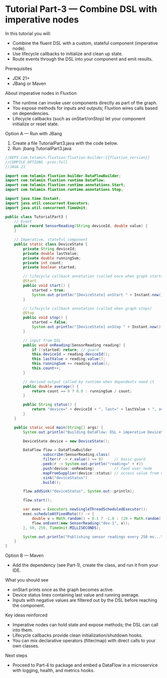 # Tutorial Part‑3 — Combine DSL with imperative nodes

In this tutorial you will:

- Combine the fluent DSL with a custom, stateful component (imperative node).
- Use lifecycle callbacks to initialize and clean up state.
- Route events through the DSL into your component and emit results.

Prerequisites

- JDK 21+
- JBang or Maven

About imperative nodes in Fluxtion

- The runtime can invoke user components directly as part of the graph.
- You expose methods for inputs and outputs; Fluxtion wires calls based on dependencies.
- Lifecycle callbacks (such as onStart/onStop) let your component initialize or reset state.

Option A — Run with JBang

1) Create a file TutorialPart3.java with the code below.
2) Run: jbang TutorialPart3.java

```java
//DEPS com.telamin.fluxtion:fluxtion-builder:{{fluxtion_version}}
//COMPILE_OPTIONS -proc:full
//JAVA 21

import com.telamin.fluxtion.builder.DataFlowBuilder;
import com.telamin.fluxtion.runtime.DataFlow;
import com.telamin.fluxtion.runtime.annotations.Start;
import com.telamin.fluxtion.runtime.annotations.Stop;

import java.time.Instant;
import java.util.concurrent.Executors;
import java.util.concurrent.TimeUnit;

public class TutorialPart3 {
    // Event
    public record SensorReading(String deviceId, double value) {
    }

    // Imperative, stateful component
    public static class DeviceState {
        private String deviceId;
        private double lastValue;
        private double runningSum;
        private int count;
        private boolean started;

        // lifecycle callback annotation (called once when graph starts)
        @Start
        public void start() {
            started = true;
            System.out.println("[DeviceState] onStart " + Instant.now());
        }

        // lifecycle callback annotation (called when graph stops)
        @Stop
        public void stop() {
            started = false;
            System.out.println("[DeviceState] onStop " + Instant.now());
        }

        // input from DSL
        public void onReading(SensorReading reading) {
            if (!started) return; // guard
            this.deviceId = reading.deviceId();
            this.lastValue = reading.value();
            this.runningSum += reading.value();
            this.count++;
        }

        // derived output called by runtime when dependents need it
        public double average() {
            return count == 0 ? 0.0 : runningSum / count;
        }

        public String status() {
            return "device=" + deviceId + ", last=" + lastValue + ", avg=" + Math.round(average() * 100.0) / 100.0;
        }
    }

    public static void main(String[] args) {
        System.out.println("Building DataFlow: DSL + imperative DeviceState");

        DeviceState device = new DeviceState();

        DataFlow flow = DataFlowBuilder
                .subscribe(SensorReading.class)
                .filter(r -> r.value() >= 0)     // basic guard
                .peek(r -> System.out.println("reading=" + r))
                .push(device::onReading)         // feed user node
                .mapFromSupplier(device::status) // access value from user node
                .sink("deviceStatus")
                .build();

        flow.addSink("deviceStatus", System.out::println);

        flow.start();

        var exec = Executors.newSingleThreadScheduledExecutor();
        exec.scheduleAtFixedRate(() -> {
            double v = Math.random() < 0.1 ? -1.0 : (20 + Math.random() * 5); // sometimes filtered
            flow.onEvent(new SensorReading("dev-1", v));
        }, 50, 250, TimeUnit.MILLISECONDS);

        System.out.println("Publishing sensor readings every 250 ms...\n");
    }
}
```

Option B — Maven

- Add the dependency (see Part‑1), create the class, and run it from your IDE.

What you should see

- onStart prints once as the graph becomes active.
- Device status lines containing last value and running average.
- Inputs with negative values are filtered out by the DSL before reaching the component.

Key ideas reinforced

- Imperative nodes can hold state and expose methods; the DSL can call into them.
- Lifecycle callbacks provide clean initialization/shutdown hooks.
- You can mix declarative operators (filter/map) with direct calls to your own classes.

Next steps

- Proceed to Part‑4 to package and embed a DataFlow in a microservice with logging, health, and metrics hooks.

```